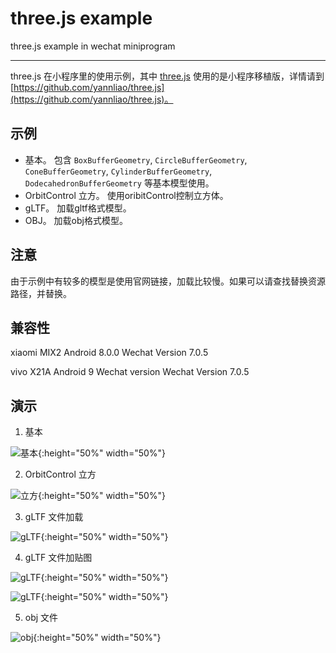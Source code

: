# three.js example

three.js example in wechat miniprogram

----

three.js 在小程序里的使用示例，其中 [three.js](https://github.com/yannliao/three.js) 使用的是小程序移植版，详情请到 [https://github.com/yannliao/three.js](https://github.com/yannliao/three.js)。

## 示例
* 基本。 包含 `BoxBufferGeometry`, `CircleBufferGeometry`, `ConeBufferGeometry`, `CylinderBufferGeometry`, `DodecahedronBufferGeometry` 等基本模型使用。
* OrbitControl 立方。 使用oribitControl控制立方体。
* gLTF。 加载gltf格式模型。
* OBJ。 加载obj格式模型。

## 注意 
由于示例中有较多的模型是使用官网链接，加载比较慢。如果可以请查找替换资源路径，并替换。

## 兼容性

xiaomi MIX2 Android 8.0.0   Wechat Version 7.0.5 

vivo X21A Android 9 Wechat version Wechat Version 7.0.5

## 演示

1. 基本

![基本](./demo/Screenshot_2019-10-22-11-03-47-236_com.tencent.mm.png){:height="50%" width="50%"}

2. OrbitControl 立方

![立方](./demo/Screenshot_2019-10-22-11-04-02-587_com.tencent.mm.png){:height="50%" width="50%"}


3. gLTF 文件加载

![gLTF](./demo/Screenshot_2019-10-22-11-04-32-720_com.tencent.mm.png){:height="50%" width="50%"}

4. gLTF 文件加贴图

![gLTF](./demo/Screenshot_2019-10-22-11-03-37-095_com.tencent.mm.png){:height="50%" width="50%"}

![gLTF](./demo/Screenshot_2019-10-22-11-01-18-748_com.tencent.mm.png){:height="50%" width="50%"}


5. obj 文件

![obj](./demo/Screenshot_2019-10-22-11-05-48-148_com.tencent.mm.png){:height="50%" width="50%"}
